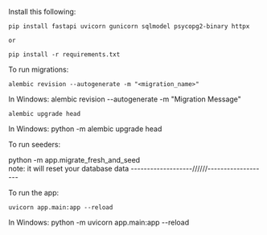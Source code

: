 Install this following:
```
pip install fastapi uvicorn gunicorn sqlmodel psycopg2-binary httpx

or 

pip install -r requirements.txt
```

To run migrations:

``` generate migration
alembic revision --autogenerate -m "<migration_name>"
```
In Windows:
alembic revision --autogenerate -m "Migration Message"

``` run migration
alembic upgrade head
```
In Windows:
python -m alembic upgrade head

To run seeders:

python -m app.migrate_fresh_and_seed  
note: it will reset your database data
-------------------//////-------------------

To run the app:
```
uvicorn app.main:app --reload
```
In Windows:
python -m uvicorn app.main:app --reload